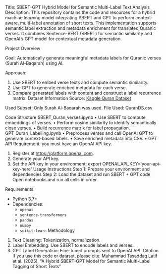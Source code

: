 Title:
SBERT-GPT Hybrid Model for Semantic Multi-Label Text Analysis
Description:
This repository contains the code and resources for a hybrid machine learning model integrating SBERT and GPT to perform context-aware, multi-label annotation of short texts. This implementation supports semantic label extraction and metadata enrichment for translated Quranic verses. It combines Sentence-BERT (SBERT) for semantic similarity and OpenAI’s GPT model for contextual metadata generation.

Project Overview

Goal:
 Automatically generate meaningful metadata labels for Quranic verses (Surah Al-Baqarah) using AI.

Approach:
  1. Use SBERT to embed verse texts and compute semantic similarity.
  2. Use GPT to generate enriched metadata for each verse.
  3. Compare generated labels with content and construct a label recurrence matrix.
Dataset Information
Source: [Kaggle Quran Dataset](https://www.kaggle.com/zusmani/the-holy-quran/version/3?select=Dataset-Verse-by-Verse.xlsx)

Used Subset: 		Only Surah Al-Baqarah was used.
File Used: 		QuranDS.csv 

Code Structure
SBERT_Quran_verses.ipynb 
•	Use SBERT to compute embeddings of verses.
•	Perform cosine similarity to identify semantically close verses.
•	Build recurrence matrix for label propagation.
 GPT_Quran_Labelling.ipynb
•	Preprocess verses and call OpenAI GPT to generate context-based labels.
•	Save enriched metadata into CSV.
•	GPT API Requirement: you must have an OpenAI API key.
1.	Register at https://platform.openai.com.
2.	Generate your API key.
3.	Set the API key in your environment: export OPENAI_API_KEY='your-api-key-here'
Usage Instructions
 Step 1: Prepare your environment and dependencies
 Step 2: Load the dataset and run SBERT + GPT code
 Open notebooks and run all cells in order

Requirements

- Python 3.7+
- Dependencies:
  - `openai`
  - `sentence-transformers`
  - `pandas`
  - `numpy`
  - `scikit-learn`
Methodology
1.	Text Cleaning: Tokenization, normalization.
2.	Label Embedding: Use SBERT to encode labels and verses.
3.	GPT Label Generation: Fine-tuned prompts sent to OpenAI API.
Citation
If you use this code or dataset, please cite:
Muhammad Tasaddaq Latif et al. (2025), “A Hybrid SBERT-GPT Model for Semantic Multi-Label Tagging of Short Texts”

 




